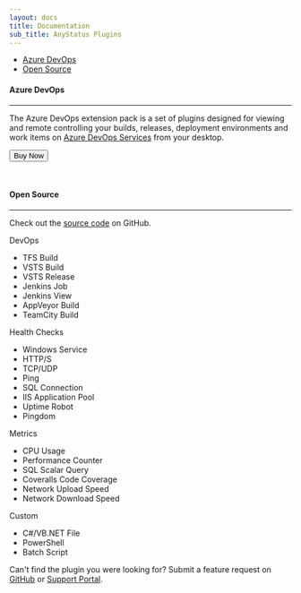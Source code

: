```yaml
---
layout: docs
title: Documentation
sub_title: AnyStatus Plugins
---
```


- [Azure DevOps](#azure-devops)
- [Open Source](#open-source)

#### Azure DevOps
--------------------

The Azure DevOps extension pack is a set of plugins designed for viewing and remote controlling your builds, releases, deployment environments and work items on [Azure DevOps Services](https://azure.microsoft.com/en-us/services/devops/) from your desktop.

<form action="https://www.paypal.com/cgi-bin/webscr" method="post" target="_top">
	<input type="hidden" name="cmd" value="_s-xclick">
	<input type="hidden" name="hosted_button_id" value="QLXRSVNQKMU98">
	<button class="btn btn-warning">Buy Now</button>
	<img alt="" border="0" src="https://www.paypalobjects.com/en_US/i/scr/pixel.gif" width="1" height="1">
</form>

<br/>

#### Open Source
-----------------------
Check out the [source code](https://github.com/AnyStatus/Plugins/tree/master/src/AnyStatus.Plugins/Widgets/DevOps/TFS/Build) on GitHub.

DevOps

- TFS Build
- VSTS Build
- VSTS Release
- Jenkins Job
- Jenkins View
- AppVeyor Build
- TeamCity Build

Health Checks

- Windows Service
- HTTP/S
- TCP/UDP
- Ping
- SQL Connection
- IIS Application Pool
- Uptime Robot
- Pingdom

Metrics

- CPU Usage
- Performance Counter
- SQL Scalar Query
- Coveralls Code Coverage
- Network Upload Speed
- Network Download Speed

Custom

- C#/VB.NET File
- PowerShell
- Batch Script

Can't find the plugin you were looking for?
Submit a feature request on [GitHub](https://github.com/AnyStatus/Support/issues) or [Support Portal](https://anystatus.helprace.com/s1-general/ideas).

